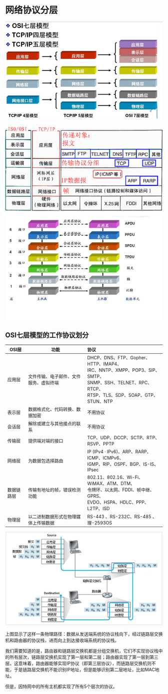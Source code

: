 # 网络协议分层

![网络层次](images/01-osi.png)

![img](images/02-osi.png)

![img](images/03-osi.png)

## OSI七层模型的工作协议划分

| OSI层      | 功能                                   | 协议                                                         |
| ---------- | -------------------------------------- | :----------------------------------------------------------- |
| 应用层     | 文件传输、电子邮件、文件服务、虚拟终端 | DHCP、DNS、FTP、Gopher、HTTP、IMAP4、<br />IRC、NNTP、XMPP、POP3、SIP、SMTP、<br />SNMP、SSH、TELNET、RPC、RTCP、<br />RTSP、TLS、SDP、SOAP、GTP、STUN、NTP |
| 表示层     | 数据格式化、代码转换、数据加密         | 不用协议                                                     |
| 会话层     | 解除或建立与其他接点的联系             | 不用协议                                                     |
| 传输层     | 提供端对端的接口                       | TCP、UDP、DCCP、SCTP、RTP、RSVP、PPTP                        |
| 网络层     | 为数据包选择路由                       | IP (IPv4 · IPv6)、ARP、RARP、ICMP、ICMPv6、<br />IGMP、RIP、OSPF、BGP、IS-IS、IPsec |
| 数据链路层 | 传输有地址的帧，错误检测功能           | 802.11、802.16、Wi-Fi、WiMAX、ATM、DTM、<br />令牌环、以太网、FDDI、帧中继、GPRS、<br />EVDO、HSPA、HDLC、PPP、L2TP、ISD |
| 物理层     | 以二进制数据形式在物理媒体上传输数据   | RS-443 、RS-232C、RS-485 、理-2593OS                         |

![封装](images/04-osi.png)

上图显示了这样一条物理路径：数据从发送端系统的协议栈向下，经过链路层交换机和路由器的协议栈，进而向上到达接收端系统的协议栈。

我们需要知道的是，路由器和链路层交换机都是分组交换机，它们不实现协议栈中的所有层次，链路层交换机实现了第一层和第二层；路由器实现了第一层到第三层。这意味着，路由器能够实现IP协议（即第三层协议），而链路层交换机则不能，于是链路层交换机不能识别IP地址，但是能够识别第二层地址，比如MAC地址。

但是，因特网中的所有主机都实现了所有5个层次的协议。
